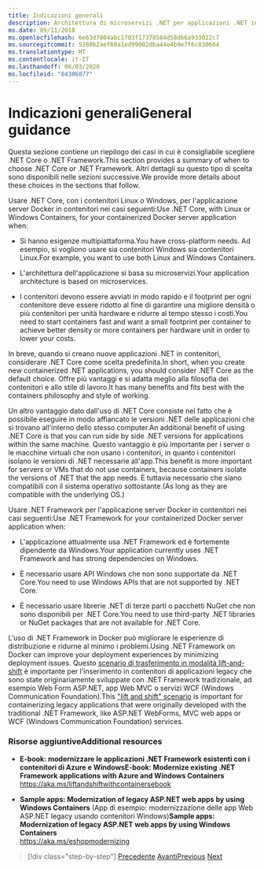 ```yaml
---
title: Indicazioni generali
description: Architettura di microservizi .NET per applicazioni .NET in contenitori | Indicazioni generali
ms.date: 09/11/2018
ms.openlocfilehash: 6e63d7804abc1703f17378584d58d66a933022c7
ms.sourcegitcommit: 5280b2aef60a1ed99002dba44e4b9e7f6c830604
ms.translationtype: MT
ms.contentlocale: it-IT
ms.lasthandoff: 06/03/2020
ms.locfileid: "84306877"
---
```

# <a name="general-guidance"></a><span data-ttu-id="1a69a-103">Indicazioni generali</span><span class="sxs-lookup"><span data-stu-id="1a69a-103">General guidance</span></span>

<span data-ttu-id="1a69a-104">Questa sezione contiene un riepilogo dei casi in cui è consigliabile scegliere .NET Core o .NET Framework.</span><span class="sxs-lookup"><span data-stu-id="1a69a-104">This section provides a summary of when to choose .NET Core or .NET Framework.</span></span> <span data-ttu-id="1a69a-105">Altri dettagli su questo tipo di scelta sono disponibili nelle sezioni successive.</span><span class="sxs-lookup"><span data-stu-id="1a69a-105">We provide more details about these choices in the sections that follow.</span></span>

<span data-ttu-id="1a69a-106">Usare .NET Core, con i contenitori Linux o Windows, per l'applicazione server Docker in contenitori nei casi seguenti:</span><span class="sxs-lookup"><span data-stu-id="1a69a-106">Use .NET Core, with Linux or Windows Containers, for your containerized Docker server application when:</span></span>

- <span data-ttu-id="1a69a-107">Si hanno esigenze multipiattaforma.</span><span class="sxs-lookup"><span data-stu-id="1a69a-107">You have cross-platform needs.</span></span> <span data-ttu-id="1a69a-108">Ad esempio, si vogliono usare sia contenitori Windows sia contenitori Linux.</span><span class="sxs-lookup"><span data-stu-id="1a69a-108">For example, you want to use both Linux and Windows Containers.</span></span>

- <span data-ttu-id="1a69a-109">L'architettura dell'applicazione si basa su microservizi.</span><span class="sxs-lookup"><span data-stu-id="1a69a-109">Your application architecture is based on microservices.</span></span>

- <span data-ttu-id="1a69a-110">I contenitori devono essere avviati in modo rapido e il footprint per ogni contenitore deve essere ridotto al fine di garantire una migliore densità o più contenitori per unità hardware e ridurre al tempo stesso i costi.</span><span class="sxs-lookup"><span data-stu-id="1a69a-110">You need to start containers fast and want a small footprint per container to achieve better density or more containers per hardware unit in order to lower your costs.</span></span>

<span data-ttu-id="1a69a-111">In breve, quando si creano nuove applicazioni .NET in contenitori, considerare .NET Core come scelta predefinita.</span><span class="sxs-lookup"><span data-stu-id="1a69a-111">In short, when you create new containerized .NET applications, you should consider .NET Core as the default choice.</span></span> <span data-ttu-id="1a69a-112">Offre più vantaggi e si adatta meglio alla filosofia dei contenitori e allo stile di lavoro.</span><span class="sxs-lookup"><span data-stu-id="1a69a-112">It has many benefits and fits best with the containers philosophy and style of working.</span></span>

<span data-ttu-id="1a69a-113">Un altro vantaggio dato dall'uso di .NET Core consiste nel fatto che è possibile eseguire in modo affiancato le versioni .NET delle applicazioni che si trovano all'interno dello stesso computer.</span><span class="sxs-lookup"><span data-stu-id="1a69a-113">An additional benefit of using .NET Core is that you can run side by side .NET versions for applications within the same machine.</span></span> <span data-ttu-id="1a69a-114">Questo vantaggio è più importante per i server o le macchine virtuali che non usano i contenitori, in quanto i contenitori isolano le versioni di .NET necessarie all'app.</span><span class="sxs-lookup"><span data-stu-id="1a69a-114">This benefit is more important for servers or VMs that do not use containers, because containers isolate the versions of .NET that the app needs.</span></span> <span data-ttu-id="1a69a-115">È tuttavia necessario che siano compatibili con il sistema operativo sottostante.</span><span class="sxs-lookup"><span data-stu-id="1a69a-115">(As long as they are compatible with the underlying OS.)</span></span>

<span data-ttu-id="1a69a-116">Usare .NET Framework per l'applicazione server Docker in contenitori nei casi seguenti:</span><span class="sxs-lookup"><span data-stu-id="1a69a-116">Use .NET Framework for your containerized Docker server application when:</span></span>

- <span data-ttu-id="1a69a-117">L'applicazione attualmente usa .NET Framework ed è fortemente dipendente da Windows.</span><span class="sxs-lookup"><span data-stu-id="1a69a-117">Your application currently uses .NET Framework and has strong dependencies on Windows.</span></span>

- <span data-ttu-id="1a69a-118">È necessario usare API Windows che non sono supportate da .NET Core.</span><span class="sxs-lookup"><span data-stu-id="1a69a-118">You need to use Windows APIs that are not supported by .NET Core.</span></span>

- <span data-ttu-id="1a69a-119">È necessario usare librerie .NET di terze parti o pacchetti NuGet che non sono disponibili per .NET Core.</span><span class="sxs-lookup"><span data-stu-id="1a69a-119">You need to use third-party .NET libraries or NuGet packages that are not available for .NET Core.</span></span>

<span data-ttu-id="1a69a-120">L'uso di .NET Framework in Docker può migliorare le esperienze di distribuzione e ridurne al minimo i problemi.</span><span class="sxs-lookup"><span data-stu-id="1a69a-120">Using .NET Framework on Docker can improve your deployment experiences by minimizing deployment issues.</span></span> <span data-ttu-id="1a69a-121">Questo [scenario di trasferimento in modalità lift-and-shift](https://aka.ms/liftandshiftwithcontainersebook) è importante per l'inserimento in contenitori di applicazioni legacy che sono state originariamente sviluppate con .NET Framework tradizionale, ad esempio Web Form ASP.NET, app Web MVC o servizi WCF (Windows Communication Foundation).</span><span class="sxs-lookup"><span data-stu-id="1a69a-121">This ["lift and shift" scenario](https://aka.ms/liftandshiftwithcontainersebook) is important for containerizing legacy applications that were originally developed with the traditional .NET Framework, like ASP.NET WebForms, MVC web apps or WCF (Windows Communication Foundation) services.</span></span>

### <a name="additional-resources"></a><span data-ttu-id="1a69a-122">Risorse aggiuntive</span><span class="sxs-lookup"><span data-stu-id="1a69a-122">Additional resources</span></span>

- <span data-ttu-id="1a69a-123">**E-book: modernizzare le applicazioni .NET Framework esistenti con i contenitori di Azure e Windows**</span><span class="sxs-lookup"><span data-stu-id="1a69a-123">**E-book: Modernize existing .NET Framework applications with Azure and Windows Containers**</span></span>  
    <https://aka.ms/liftandshiftwithcontainersebook>

- <span data-ttu-id="1a69a-124">**Sample apps: Modernization of legacy ASP.NET web apps by using Windows Containers** (App di esempio: modernizzazione delle app Web ASP.NET legacy usando contenitori Windows)</span><span class="sxs-lookup"><span data-stu-id="1a69a-124">**Sample apps: Modernization of legacy ASP.NET web apps by using Windows Containers**</span></span>  
    <https://aka.ms/eshopmodernizing>

>[!div class="step-by-step"]
><span data-ttu-id="1a69a-125">[Precedente](index.md) 
> [Avanti](net-core-container-scenarios.md)</span><span class="sxs-lookup"><span data-stu-id="1a69a-125">[Previous](index.md)
[Next](net-core-container-scenarios.md)</span></span>
